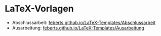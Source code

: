 # LaTeX-Vorlagen

* Abschlussarbeit: [feberts.github.io/LaTeX-Templates/Abschlussarbeit](http://feberts.github.io/LaTeX-Templates/Abschlussarbeit)
* Ausarbeitung: [feberts.github.io/LaTeX-Templates/Ausarbeitung](http://feberts.github.io/LaTeX-Templates/Ausarbeitung)

